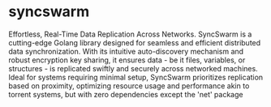 # syncswarm

Effortless, Real-Time Data Replication Across Networks. SyncSwarm is a cutting-edge Golang library designed for seamless and efficient distributed data synchronization. With its intuitive auto-discovery mechanism and robust encryption key sharing, it ensures data - be it files, variables, or structures - is replicated swiftly and securely across networked machines. Ideal for systems requiring minimal setup, SyncSwarm prioritizes replication based on proximity, optimizing resource usage and performance akin to torrent systems, but with zero dependencies except the 'net' package